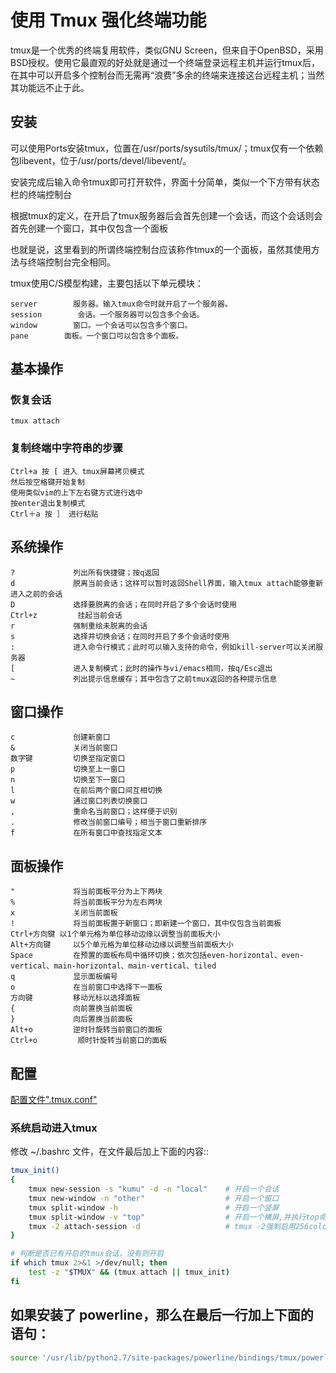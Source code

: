 # 使用 Tmux 强化终端功能
tmux是一个优秀的终端复用软件，类似GNU Screen，但来自于OpenBSD，采用BSD授权。使用它最直观的好处就是通过一个终端登录远程主机并运行tmux后，在其中可以开启多个控制台而无需再“浪费”多余的终端来连接这台远程主机；当然其功能远不止于此。

## 安装

可以使用Ports安装tmux，位置在/usr/ports/sysutils/tmux/；tmux仅有一个依赖包libevent，位于/usr/ports/devel/libevent/。

安装完成后输入命令tmux即可打开软件，界面十分简单，类似一个下方带有状态栏的终端控制台

根据tmux的定义，在开启了tmux服务器后会首先创建一个会话，而这个会话则会首先创建一个窗口，其中仅包含一个面板

也就是说，这里看到的所谓终端控制台应该称作tmux的一个面板，虽然其使用方法与终端控制台完全相同。

tmux使用C/S模型构建，主要包括以下单元模块：

```
server        服务器。输入tmux命令时就开启了一个服务器。
session        会话。一个服务器可以包含多个会话。
window        窗口。一个会话可以包含多个窗口。
pane        面板。一个窗口可以包含多个面板。
```

## 基本操作

### 恢复会话

```
tmux attach
```

### 复制终端中字符串的步骤

```
Ctrl+a 按 [ 进入 tmux屏幕拷贝模式
然后按空格键开始复制
使用类似vim的上下左右键方式进行选中
按enter退出复制模式
Ctrl＋a 按 ］ 进行粘贴
```

## 系统操作

```
?             列出所有快捷键；按q返回
d             脱离当前会话；这样可以暂时返回Shell界面，输入tmux attach能够重新进入之前的会话
D             选择要脱离的会话；在同时开启了多个会话时使用
Ctrl+z         挂起当前会话
r             强制重绘未脱离的会话
s             选择并切换会话；在同时开启了多个会话时使用
:             进入命令行模式；此时可以输入支持的命令，例如kill-server可以关闭服务器
[             进入复制模式；此时的操作与vi/emacs相同，按q/Esc退出
~             列出提示信息缓存；其中包含了之前tmux返回的各种提示信息
```

## 窗口操作

```
c             创建新窗口
&             关闭当前窗口
数字键         切换至指定窗口
p             切换至上一窗口
n             切换至下一窗口
l             在前后两个窗口间互相切换
w             通过窗口列表切换窗口
,             重命名当前窗口；这样便于识别
.             修改当前窗口编号；相当于窗口重新排序
f             在所有窗口中查找指定文本
```

## 面板操作

```
"             将当前面板平分为上下两块
%             将当前面板平分为左右两块
x             关闭当前面板
!             将当前面板置于新窗口；即新建一个窗口，其中仅包含当前面板
Ctrl+方向键 以1个单元格为单位移动边缘以调整当前面板大小
Alt+方向键     以5个单元格为单位移动边缘以调整当前面板大小
Space         在预置的面板布局中循环切换；依次包括even-horizontal、even-vertical、main-horizontal、main-vertical、tiled
q             显示面板编号
o             在当前窗口中选择下一面板
方向键         移动光标以选择面板
{             向前置换当前面板
}             向后置换当前面板
Alt+o         逆时针旋转当前窗口的面板
Ctrl+o         顺时针旋转当前窗口的面板
```

## 配置

[配置文件".tmux.conf"](https://github.com/hoseahsu/configuration/blob/master/.tmux.conf)

### 系统启动进入tmux

修改 ~/.bashrc 文件，在文件最后加上下面的内容::

```bash
tmux_init()
{
    tmux new-session -s "kumu" -d -n "local"    # 开启一个会话
    tmux new-window -n "other"                  # 开启一个窗口
    tmux split-window -h                        # 开启一个竖屏
    tmux split-window -v "top"                  # 开启一个横屏,并执行top命令
    tmux -2 attach-session -d                   # tmux -2强制启用256color，连接已开启的tmux
}

# 判断是否已有开启的tmux会话，没有则开启
if which tmux 2>&1 >/dev/null; then
    test -z "$TMUX" && (tmux attach || tmux_init)
fi
```

## 如果安装了 powerline，那么在最后一行加上下面的语句：

```bash
source '/usr/lib/python2.7/site-packages/powerline/bindings/tmux/powerline.conf'
```
